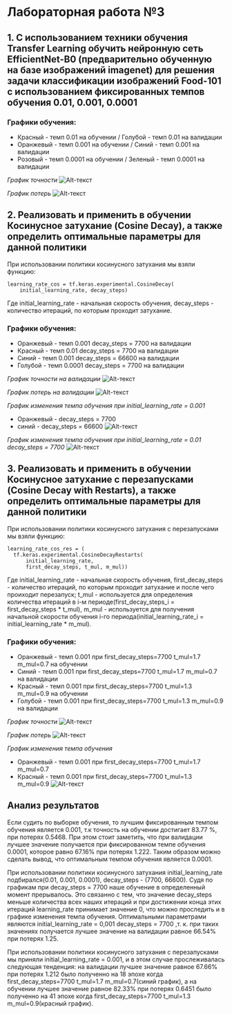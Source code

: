 # Лабораторная работа №3

## 1. С использованием техники обучения Transfer Learning обучить нейронную сеть EfficientNet-B0 (предварительно обученную на базе изображений imagenet) для решения задачи классификации изображений Food-101 с использованием фиксированных темпов обучения 0.01, 0.001, 0.0001

### Графики обучения:
- Красный - темп 0.01 на обучении / Голубой - темп 0.01 на валидации
- Оранжевый - темп 0.001 на обучении / Синий - темп 0.001 на валидации
- Розовый - темп 0.0001 на обучении / Зеленый - темп 0.0001 на валидации

*График точности*
![Alt-текст](https://github.com/the-GriS/CNN-food-101/blob/lab_3/diagrams/lab_3/epoch_categorical_accuracy.svg)

*График потерь*
![Alt-текст](https://github.com/the-GriS/CNN-food-101/blob/lab_3/diagrams/lab_3/epoch_loss.svg)

## 2. Реализовать и применить в обучении Косинусное затухание (Cosine Decay), а также определить оптимальные параметры для данной политики

При использовании политики косинусного затухания мы взяли функцию:  
```
learning_rate_cos = tf.keras.experimental.CosineDecay(
    initial_learning_rate, decay_steps) 
```  
Где initial_learning_rate - начальная скорость обучения, decay_steps - количество итераций, по которым проходит затухание.

### Графики обучения:
- Оранжевый - темп 0.001 decay_steps = 7700 на валидации
- Красный - темп 0.01 decay_steps = 7700 на валидации
- Синий - темп 0.001 decay_steps = 66600 на валидации
- Голубой - темп 0.0001 decay_steps = 7700 на валидации

*График точности на валидации*
![Alt-текст](https://github.com/the-GriS/CNN-food-101/blob/lab_3/diagrams/lab_3/categorical_accuracy_cos.svg)

*График потерь на валидации*
![Alt-текст](https://github.com/the-GriS/CNN-food-101/blob/lab_3/diagrams/lab_3/loss_cos.svg)

*График изменения темпа обучения при initial_learning_rate = 0.001*
- Оранжевый - decay_steps = 7700  
- синий - decay_steps = 66600 
![Alt-текст](https://github.com/the-GriS/CNN-food-101/blob/lab_3/diagrams/lab_3/learning_rate_cos_0.001.svg)

*График изменения темпа обучения при initial_learning_rate = 0.01 decay_steps = 7700*
![Alt-текст](https://github.com/the-GriS/CNN-food-101/blob/lab_3/diagrams/lab_3/learning_rate_0.01.svg)

## 3. Реализовать и применить в обучении Косинусное затухание с перезапусками (Cosine Decay with Restarts), а также определить оптимальные параметры для данной политики

При использовании политики косинусного затухания c перезапусками мы взяли функцию:  
```
learning_rate_cos_res = (
  tf.keras.experimental.CosineDecayRestarts(
      initial_learning_rate,
      first_decay_steps, t_mul, m_mul))
```  
Где initial_learning_rate - начальная скорость обучения, first_decay_steps - количество итераций, по которым проходит затухание и после чего проиходит перезапуск; t_mul - используется для определения количества итераций в i-м периоде(first_decay_steps_i = first_decay_steps * t_mul), m_mul - используется для получения начальной скорости обучения i-го периода(initial_learning_rate_i = initial_learning_rate * m_mul).

### Графики обучения:
- Оранжевый - темп 0.001 при first_decay_steps=7700 t_mul=1.7 m_mul=0.7 на обучении 
- Синий - темп 0.001 при first_decay_steps=7700 t_mul=1.7 m_mul=0.7 на валидации
- Красный - темп 0.001 при first_decay_steps=7700 t_mul=1.3 m_mul=0.9 на обучении 
- Голубой - темп 0.001 при first_decay_steps=7700 t_mul=1.3 m_mul=0.9 на валидации

*График точности*
![Alt-текст](https://github.com/the-GriS/CNN-food-101/blob/lab_3/diagrams/lab_3/categorical_accuracy_cos_dec.svg)

*График потерь*
![Alt-текст](https://github.com/the-GriS/CNN-food-101/blob/lab_3/diagrams/lab_3/loss_cos_res.svg)

*График изменения темпа обучения*
- Оранжевый - темп 0.001 при first_decay_steps=7700 t_mul=1.7 m_mul=0.7 
- Красный - темп 0.001 при first_decay_steps=7700 t_mul=1.3 m_mul=0.9 
![Alt-текст](https://github.com/the-GriS/CNN-food-101/blob/lab_3/diagrams/lab_3/learning_rate_cos_res.svg)

## Анализ результатов
Если судить по выборке обучения, то лучшим фиксированным темпом обучения является 0.001, т.к точность на обучении достигает 83.77 %, при потерях 0.5468. При этом стоит заметить, что при валидации лучшее значение получается при фиксированном темпе обучения 0.0001, которое равно 67.16% при потерях 1.222. Таким образом можно сделать вывод, что оптимальным темпом обучения является 0.0001.

При использовании политики косинусного затухания initial_learning_rate подбирался(0.01, 0.001, 0.0001), decay_steps - (7700, 66600). Судя по графикам при decay_steps = 7700 наше обучение в определенный момент прерывалось. Это связанно с тем, что значение decay_steps меньше количества всех наших итераций и при достижении конца этих итераций learning_rate принимает значение 0, что можно проследить и в графике изменения темпа обучения. Оптимальными параметрами являются initial_learning_rate = 0,001 decay_steps = 7700 ,т. к. при таких значениях получается лучшее значение на валидации равное 66.54% при потерях 1.25.  

При использовании политики косинусного затухания c перезапусками мы приняли initial_learning_rate = 0.001, и в этом случае прослеживалась следующая тенденция: на валидации лучшее значение равное 67.66%  при потерях 1.212 было полученно на 18 эпохе когда first_decay_steps=7700 t_mul=1.7 m_mul=0.7(синий график), а на обучении лучшее значение равное 82.33% при потерях 0.6451 было полученно на 41 эпохе когда first_decay_steps=7700 t_mul=1.3 m_mul=0.9(красный график).
